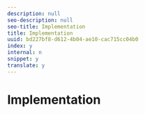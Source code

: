 ```yaml
---
description: null
seo-description: null
seo-title: Implementation
title: Implementation
uuid: bd227bf8-d612-4b04-ae10-cac715cc04b0
index: y
internal: n
snippet: y
translate: y
---
```


# Implementation


